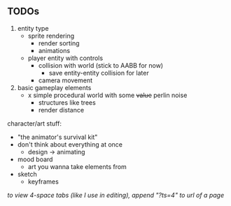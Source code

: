 ## TODOs
1) entity type
	- sprite rendering
		- render sorting
		- animations
	- player entity with controls
		- collision with world (stick to AABB for now)
			- save entity-entity collision for later
		- camera movement
2) basic gameplay elements
	- x simple procedural world with some ~~value~~ perlin noise
		- structures like trees
		- render distance

character/art stuff:
- "the animator's survival kit"
- don't think about everything at once
	- design -> animating
- mood board
	- art you wanna take elements from
- sketch
	- keyframes


*to view 4-space tabs (like I use in editing), append "?ts=4" to url of a page*
